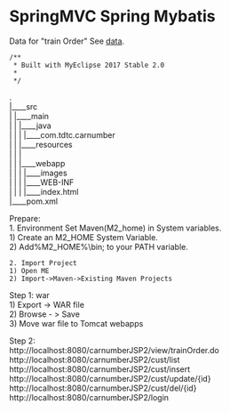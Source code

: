 SpringMVC Spring Mybatis
===============

Data for "train Order" See [data](https://github.com/xiaobin80/hlr_servlet/tree/v1.3/data).    
    
	/**
	 * Built with MyEclipse 2017 Stable 2.0
	 *
	 */
	 
.        
|____src        
| |____main        
| | |____java        
| | | |____com.tdtc.carnumber        
| | |____resources        
| | |        
| | |____webapp        
| | | |____images       
| | | |____WEB-INF        
| | | |____index.html        
|____pom.xml        
        

Prepare:    
    1. Environment
    Set Maven(M2_home) in System variables.    
    1) Create an M2_HOME System Variable.    
    2) Add%M2_HOME%\bin; to your PATH variable.    
    
    2. Import Project    
    1) Open ME    
    2) Import->Maven->Existing Maven Projects    

Step 1: war       
    1) Export -> WAR file        
    2) Browse - > Save    
    3) Move war file to Tomcat webapps    
    

Step 2:       
     http://localhost:8080/carnumberJSP2/view/trainOrder.do  
     http://localhost:8080/carnumberJSP2/cust/list    
     http://localhost:8080/carnumberJSP2/cust/insert   
     http://localhost:8080/carnumberJSP2/cust/update/{id}    
     http://localhost:8080/carnumberJSP2/cust/del/{id}  
     http://localhost:8080/carnumberJSP2/login       
     
